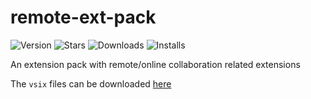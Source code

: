 # remote-ext-pack

![Version](https://vsmarketplacebadge.apphb.com/version/NdagiStanley.remote-ext-pack.svg)
![Stars](https://vsmarketplacebadge.apphb.com/rating-star/NdagiStanley.remote-ext-pack.svg)
![Downloads](https://vsmarketplacebadge.apphb.com/downloads/NdagiStanley.remote-ext-pack.svg)
![Installs](https://vsmarketplacebadge.apphb.com/installs/NdagiStanley.remote-ext-pack.svg)

An extension pack with remote/online collaboration related extensions

The `vsix` files can be downloaded [here](https://marketplace.visualstudio.com/items?itemName=NdagiStanley.remote-ext-pack&ssr=false#version-history)
